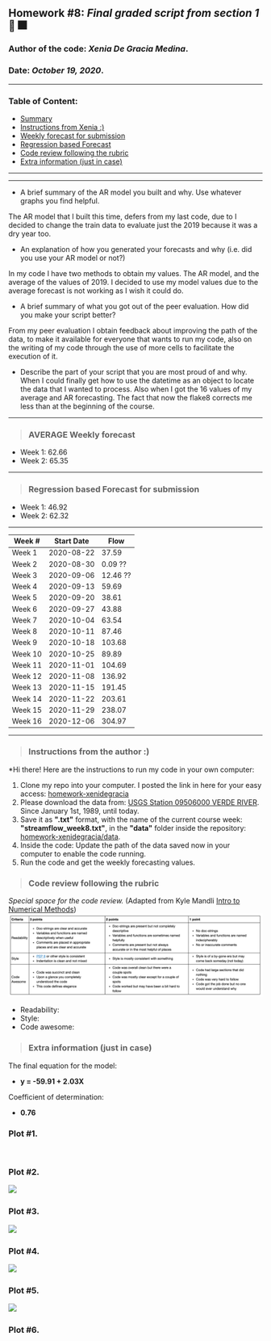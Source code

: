 ## Homework #8: *Final graded script from section 1* :tada: :fireworks:
### Author of the code:  *Xenia De Gracia Medina*.
### Date: *October 19, 2020*.

---
### Table of Content:
- [ Summary](#summary)
- [ Instructions from Xenia :)](#instructions)
- [ Weekly forecast for submission](#weekly)
- [ Regression based Forecast](#regression)
- [ Code review following the rubric](#review)
- [ Extra information (just in case)](#extra)
---

---
<a name="summary"></a>

- A brief summary of the AR model you built and why. Use whatever graphs you find helpful.

The AR model that I built this time, defers from my last code, due to I decided to change the train data to evaluate just the 2019 because it was a dry year too.

- An explanation of how you generated your forecasts and why (i.e. did you use your AR model or not?)

In my code I have two methods to obtain my values. The AR model, and the average of the values of 2019. I decided to use my model values due to the average forecast is not working as I wish it could do.

- A brief summary of what you got out of the peer evaluation. How did you make your script better?

From my peer evaluation I obtain feedback about improving the path of the data, to make it available for everyone that wants to run my code, also on the writing of my code through the use of more cells to facilitate the execution of it.

- Describe the part of your script that you are most proud of and why.
When I could finally get how to use the datetime as an object to locate the data that I wanted to process. Also when I got the 16 values of my average and AR forecasting. The fact that now the flake8 corrects me less than at the beginning of the course.

---
<a name="weekly"></a>
>### **AVERAGE Weekly forecast**

- Week 1: 62.66
- Week 2: 65.35

---
<a name="regression"></a>
>### **Regression based Forecast for submission**

- Week 1: 46.92
- Week 2: 62.32

---

Week # |  Start Date  | Flow
 ----- | ------------ | ----- |
Week 1 | 2020-08-22   | 37.59
Week 2 | 2020-08-30   | 0.09 ??
Week 3 | 2020-09-06   | 12.46 ??
Week 4 | 2020-09-13   |  59.69
Week 5 | 2020-09-20   |  38.61
Week 6 | 2020-09-27   |  43.88
Week 7 | 2020-10-04   |  63.54
Week 8 | 2020-10-11   |  87.46
Week 9 | 2020-10-18   |  103.68
Week 10 | 2020-10-25  |  89.89
Week 11 | 2020-11-01  |  104.69
Week 12 | 2020-11-08  |  136.92
Week 13 | 2020-11-15  |  191.45
Week 14 | 2020-11-22  |  203.61
Week 15 | 2020-11-29  |  238.07
Week 16 | 2020-12-06  |  304.97


---
<a name="instructions"></a>
>### **Instructions from the author :)**
*Hi there! Here are the instructions to run my code in your own computer:
1. Clone my repo into your computer. I posted the link in here for your easy access: [homework-xenidegracia](https://github.com/HAS-Tools-Fall2020/homework-xenidegracia)
2. Please download the data from: [USGS Station 09506000 VERDE RIVER](https://waterdata.usgs.gov/nwis/dv?referred_module=sw&site_no=09506000). Since January 1st, 1989, until today.
3. Save it as **".txt"** format, with the name of the current course week: **"streamflow_week8.txt"**, in the **"data"** folder inside the repository: [homework-xenidegracia/data](https://github.com/HAS-Tools-Fall2020/homework-xenidegracia/tree/master/data).
4. Inside the code: Update the path of the data saved now in your computer to enable the code running.
5. Run the code and get the weekly forecasting values.



<a name="review"></a>
>### **Code review following the rubric**
*Special space for the code review.*
(Adapted from Kyle Mandli [Intro to Numerical Methods](https://github.com/mandli/intro-numerical-methods))
![](assets/ReadMe-ff0ecab3.png)

- Readability:   
- Style:         
- Code awesome:  




<a name="extra"></a>
>### **Extra information (just in case)**
The final equation for the model:
  - **y = -59.91 + 2.03X**

Coefficient of determination:
  - **0.76**

### **Plot #1.**
![]()



### **Plot #2.**
![](assets/ReadMe-28291ce1.png)

### **Plot #3.**
![](assets/ReadMe-36891864.png)

### **Plot #4.**
![](assets/ReadMe-8525de0f.png)

### **Plot #5.**
![](assets/ReadMe-25cf19df.png)

### **Plot #6.**
